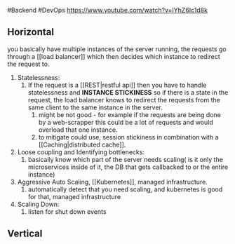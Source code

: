 #Backend #DevOps
https://www.youtube.com/watch?v=IYhZ6Ic1d8k
## Horizontal 
you basically have multiple instances of the server running,
the requests go through a [[load balancer]] which then decides which instance to redirect the request to. 
1. Statelessness: 
	1. If the request is a [[REST|restful api]] then you have to handle statelessness and **INSTANCE STICKINESS** so if there is a state in the request, the load balancer knows to redirect the requests from the same client to the same instance in the server. 
		1. might be not good - for example if the requests are being done by a web-scrapper this could be a lot of requests and would overload that one instance.
		2. to mitigate could use, session stickiness in combination with a [[Caching|distributed cache]].
2. Loose coupling and Identifying bottlenecks: 
	1. basically know which part of the server needs scaling( is it only the microservices inside of it, the DB that gets callbacked to or the entire instance)
3. Aggressive Auto Scaling, [[Kubernetes]], managed infrastructure.
	1. automatically detect that you need scaling, and kubernetes is good for that, managed infrastructure
4. Scaling Down:
	1. listen for shut down events
## Vertical